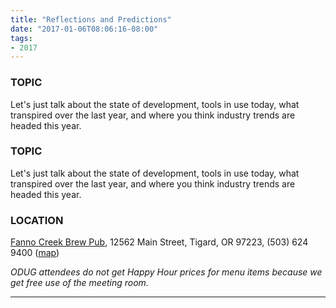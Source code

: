 ```yaml
---
title: "Reflections and Predictions"
date: "2017-01-06T08:06:16-08:00"
tags:
- 2017
---
```


<h3>TOPIC</h3>

<p>
Let's just talk about the state of development, tools in use today, what transpired over the last year, and where you think industry trends are headed this year.
</p>
<!--more--><h3>TOPIC</h3>

<p>
Let's just talk about the state of development, tools in use today, what transpired over the last year, and where you think industry trends are headed this year.
</p>

<h3>LOCATION</h3>

<a href="http://www.maxsfannocreek.com/Portland_Area_Meeting_Rooms/">Fanno Creek Brew Pub</a>, 12562 Main Street, Tigard, OR 97223, (503) 624 9400 (<a href="http://maps.google.com/maps?q=12562+SW+Main+St,+Tigard,+Oregon+97223&hl=en&ll=45.429457,-122.775028&spn=0.005383,0.011362&sll=37.0625,-95.677068&sspn=59.856937,102.128906&om=1&hnear=12562+SW+Main+St,+Tigard,+Oregon+97223&t=h&z=17&vpsrc=6">map</a>)


<em>ODUG attendees do not get Happy Hour prices for menu items because we get free use of the meeting room.</em>
<hr>
